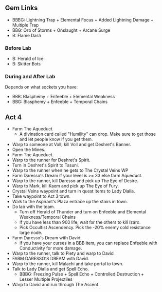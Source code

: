 ## Gem Links

- BBBG: Lightning Trap + Elemental Focus + Added Lightning Damage + Multiple
  Trap
- BBG: Orb of Storms + Onslaught + Arcane Surge
- B: Flame Dash

### Before Lab

- B: Herald of Ice
- B: Skitter Bots

### During and After Lab

Depends on what sockets you have:

- BBB: Blasphemy + Enfeeble + Elemental Weakness
- BBG: Blasphemy + Enfeeble + Temporal Chains

## Act 4

- Farm The Aqueduct.
  - A divination card called "Humility" can drop. Make sure to get those and let
    people know if you get them.
- Warp to someone at Voll, kill Voll and get Deshret's Banner.
- Open the Mines.
- Farm The Aqueduct.
- Warp to the runner for Deshret's Spirit.
- Turn in Deshret's Spirit to Tasuni.
- Warp to the runner when he gets to The Crystal Veins WP
- Farm Daresso's Dream if your level is >= 33 else farm Aqueduct.
- Warp to the runner, kill Daresso and pick up The Eye of Desire.
- Warp to Mark, kill Kaom and pick up The Eye of Fury.
- Crystal Veins waypoint and turn in quest items to Lady Dialla.
- Take waypoint to Act 3 town.
- Walk to the Aspirant's Plaza entrace up the stairs in town.
- Do lab with the team.
  - Turn off Herald of Thunder and turn on Enfeeble and Elemental
    Weakness/Temporal Chains
  - If you have less than 900 life, wait for the others to kill Izaro.
  - Pick Occultist Ascendency. Pick the -20% enemy cold resistance large node.
- Farm Daresso's Dream with David.
  - If you have your curses in a BBB item, you can replace Enfeeble with
    Conductivity for more damage.
- Warp to the runner, talk to Piety and warp to David
- FARM DARESSO'S DREAM with David.
- Warp to the runner, kill Malachi and take portal to town.
- Talk to Lady Dialla and get Spell Echo.
  - BBBG: Freezing Pulse + Spell Echo + Controlled Destruction + Lesser Multiple
    Projectiles
- Warp to David and run through The Ascent.
